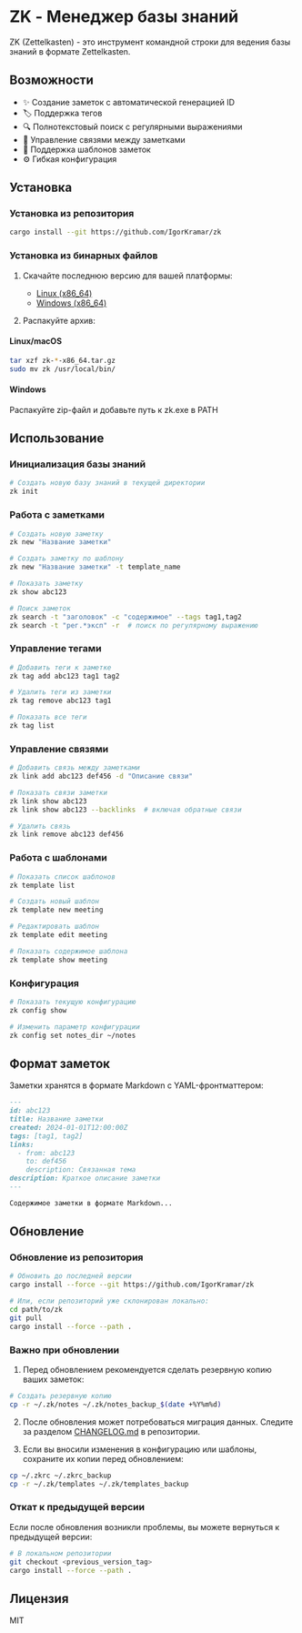 # ZK - Менеджер базы знаний

ZK (Zettelkasten) - это инструмент командной строки для ведения базы знаний в формате Zettelkasten.

## Возможности

- ✨ Создание заметок с автоматической генерацией ID
- 🏷️ Поддержка тегов
- 🔍 Полнотекстовый поиск с регулярными выражениями
- 🔗 Управление связями между заметками
- 📝 Поддержка шаблонов заметок
- ⚙️ Гибкая конфигурация

## Установка

### Установка из репозитория
```bash
cargo install --git https://github.com/IgorKramar/zk
```
### Установка из бинарных файлов

1. Скачайте последнюю версию для вашей платформы:
   - [Linux (x86_64)](https://github.com/IgorKramar/zk/releases/latest/download/zk-linux-x86_64.tar.gz)
   - [Windows (x86_64)](https://github.com/IgorKramar/zk/releases/latest/download/zk-windows-x86_64.zip)

2. Распакуйте архив:

#### Linux/macOS
```bash
tar xzf zk-*-x86_64.tar.gz
sudo mv zk /usr/local/bin/
```
#### Windows
Распакуйте zip-файл и добавьте путь к zk.exe в PATH

## Использование

### Инициализация базы знаний

```bash
# Создать новую базу знаний в текущей директории
zk init
```

### Работа с заметками

```bash
# Создать новую заметку
zk new "Название заметки"

# Создать заметку по шаблону
zk new "Название заметки" -t template_name

# Показать заметку
zk show abc123

# Поиск заметок
zk search -t "заголовок" -c "содержимое" --tags tag1,tag2
zk search -t "рег.*эксп" -r  # поиск по регулярному выражению
```

### Управление тегами

```bash
# Добавить теги к заметке
zk tag add abc123 tag1 tag2

# Удалить теги из заметки
zk tag remove abc123 tag1

# Показать все теги
zk tag list
```

### Управление связями

```bash
# Добавить связь между заметками
zk link add abc123 def456 -d "Описание связи"

# Показать связи заметки
zk link show abc123
zk link show abc123 --backlinks  # включая обратные связи

# Удалить связь
zk link remove abc123 def456
```

### Работа с шаблонами

```bash
# Показать список шаблонов
zk template list

# Создать новый шаблон
zk template new meeting

# Редактировать шаблон
zk template edit meeting

# Показать содержимое шаблона
zk template show meeting
```

### Конфигурация

```bash
# Показать текущую конфигурацию
zk config show

# Изменить параметр конфигурации
zk config set notes_dir ~/notes
```

## Формат заметок

Заметки хранятся в формате Markdown с YAML-фронтматтером:

```markdown
---
id: abc123
title: Название заметки
created: 2024-01-01T12:00:00Z
tags: [tag1, tag2]
links:
  - from: abc123
    to: def456
    description: Связанная тема
description: Краткое описание заметки
---

Содержимое заметки в формате Markdown...
```

## Обновление

### Обновление из репозитория

```bash
# Обновить до последней версии
cargo install --force --git https://github.com/IgorKramar/zk

# Или, если репозиторий уже склонирован локально:
cd path/to/zk
git pull
cargo install --force --path .
```

### Важно при обновлении

1. Перед обновлением рекомендуется сделать резервную копию ваших заметок:
```bash
# Создать резервную копию
cp -r ~/.zk/notes ~/.zk/notes_backup_$(date +%Y%m%d)
```

2. После обновления может потребоваться миграция данных. Следите за разделом [CHANGELOG.md](CHANGELOG.md) в репозитории.

3. Если вы вносили изменения в конфигурацию или шаблоны, сохраните их копии перед обновлением:
```bash
cp ~/.zkrc ~/.zkrc_backup
cp -r ~/.zk/templates ~/.zk/templates_backup
```

### Откат к предыдущей версии

Если после обновления возникли проблемы, вы можете вернуться к предыдущей версии:

```bash
# В локальном репозитории
git checkout <previous_version_tag>
cargo install --force --path .
```

## Лицензия

MIT